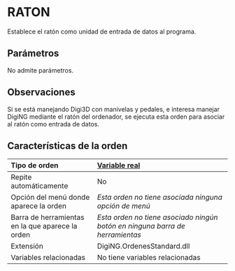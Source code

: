 # RATON

Establece el ratón como unidad de entrada de datos al programa.

## Parámetros

No admite parámetros.

## Observaciones

Si se está manejando Digi3D con manivelas y pedales, e interesa manejar DigiNG mediante el ratón del ordenador, se ejecuta esta orden para asociar al ratón como entrada de datos.

## Características de la orden

| Tipo de orden | [Variable real]() |
| :--- | :--- |
| Repite automáticamente | No |
| Opción del menú donde aparece la orden | _Esta orden no tiene asociada ninguna opción de menú_ |
| Barra de herramientas en la que aparece la orden | _Esta orden no tiene asociado ningún botón en ninguna barra de herramientas_ |
| Extensión | DigiNG.OrdenesStandard.dll |
| Variables relacionadas | No tiene variables relacionadas |


